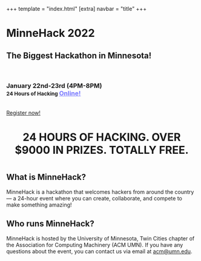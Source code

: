 +++
template = "index.html"
[extra]
navbar = "title"
+++

<div class="masthead">
    <div class="overlay">
        <div class="container">
            <h1 id="title">MinneHack 2022</h1>
			<h2 id="tagline">The Biggest Hackathon in Minnesota!</h2>
            <p>&nbsp;</p>
            <h3 id="dates">
                January 22nd-23rd (4PM-8PM)<br/>
                <small>24 Hours of Hacking </small><a href="/register" style="color:#7777ff;">Online!</a>
            </h3>
			<br/>
            <a class="btn" href="/register">Register now!</a>
        </div>
    </div>
</div>

<div class="container">
    <h1 style="text-align: center; margin-bottom: 1.5em;">24&nbsp;HOURS OF HACKING. OVER $9000&nbsp;IN&nbsp;PRIZES. TOTALLY&nbsp;<span title="minus travel lol">FREE</span>.</h1>
    <div class="row" id="faq">
        <div class="col-6">
            <div class="box">
                <h2>What is MinneHack?</h2>
                <div>
                    <p>MinneHack is a hackathon that welcomes hackers from around the country &mdash; a 24-hour event where you
                        can create, collaborate, and compete to make something amazing!</p>
                </div>
            </div>
        </div>
        <div class="col-6">
            <div class="box">
                <h2>Who runs MinneHack?</h2>
                <div>
                    <p>MinneHack is hosted by the University of Minnesota, Twin Cities chapter of the Association for Computing Machinery (ACM UMN). If you have any questions about the event, you can contact us via email at <a href="mailto:acm@umn.edu">acm@umn.edu</a>.</p>
                </div>
            </div>
        </div>
    </div>
</div>

<script>
document.addEventListener("DOMContentLoaded", () => {
	const stream = document.querySelector("#stream");
	stream.style.display = "inline";
});
</script>
